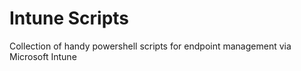# Intune Scripts
 Collection of handy powershell scripts for endpoint management via Microsoft Intune

